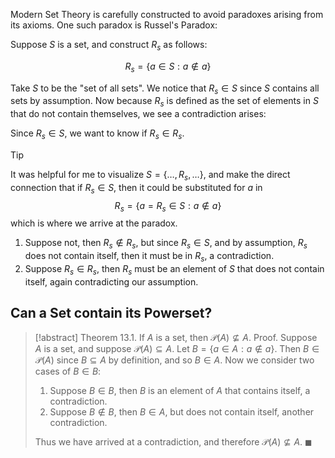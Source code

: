 Modern Set Theory is carefully constructed to avoid paradoxes arising from its axioms. One such paradox is Russel's Paradox:

Suppose $S$ is a set, and construct $R_s$ as follows:

$$
R_s = \{ a \in S : a \not \in a \}
$$

Take $S$ to be the "set of all sets". We notice that $R_s \in S$ since $S$ contains all sets by assumption. Now because $R_s$ is defined as the set of elements in $S$ that do not contain themselves, we see a contradiction arises:

Since $R_s \in S$, we want to know if $R_s \in R_s$.

> [!tip] 
> It was helpful for me to visualize $S = \{\dots, R_s, \dots\}$, and make the direct connection that if $R_s \in S$, then it could be substituted for $a$ in 
> $$
> R_s = \{ a = R_s \in S : a \not \in a \}
> $$
> which is where we arrive at the paradox.

1. Suppose not, then $R_s \not \in R_s$, but since $R_s \in S$, and by assumption, $R_s$ does not contain itself, then it must be in $R_s$, a contradiction.
2. Suppose $R_s \in R_s$, then $R_s$ must be an element of $S$ that does not contain itself, again contradicting our assumption.

## Can a Set contain its Powerset?

> [!abstract] Theorem 13.1. If $A$ is a set, then $\mathcal{P}(A) \not \subseteq A$.
> Proof.
> Suppose $A$ is a set, and suppose $\mathcal{P}(A) \subseteq A$. Let $B = \{ a \in A : a \not \in a\}$. Then $B \in \mathcal{P}(A)$ since $B \subseteq A$ by definition, and so $B \in A$.
> Now we consider two cases of $B \in B$:
> 1. Suppose $B \in B$, then $B$ is an element of $A$ that contains itself, a contradiction.
> 2. Suppose $B \not \in B$, then $B \in A$, but does not contain itself, another contradiction.
> 
> Thus we have arrived at a contradiction, and therefore $\mathcal{P}(A) \not \subseteq A$. $\blacksquare$